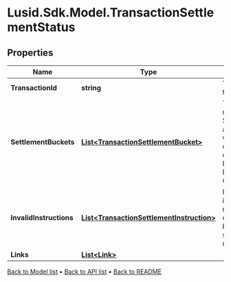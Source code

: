 # Lusid.Sdk.Model.TransactionSettlementStatus

## Properties

Name | Type | Description | Notes
------------ | ------------- | ------------- | -------------
**TransactionId** | **string** | The unique identifier for the transaction. | 
**SettlementBuckets** | [**List&lt;TransactionSettlementBucket&gt;**](TransactionSettlementBucket.md) | The transaction&#39;s external movements (ie: with SettlementMode&#x3D;External) are grouped into buckets with each bucket uniquely defined by the combination of SettlementCategory, LusidInstrumentId, InstrumentScope and ContractualSettlementDate. | [optional] 
**InvalidInstructions** | [**List&lt;TransactionSettlementInstruction&gt;**](TransactionSettlementInstruction.md) | Invalid settlement instructions where the referenced transaction exists but the settlement bucket implied by the settlement instruction does not exist. | [optional] 
**Links** | [**List&lt;Link&gt;**](Link.md) |  | [optional] 

[Back to Model list](../README.md#documentation-for-models) &#8226; [Back to API list](../README.md#documentation-for-api-endpoints) &#8226; [Back to README](../README.md)

